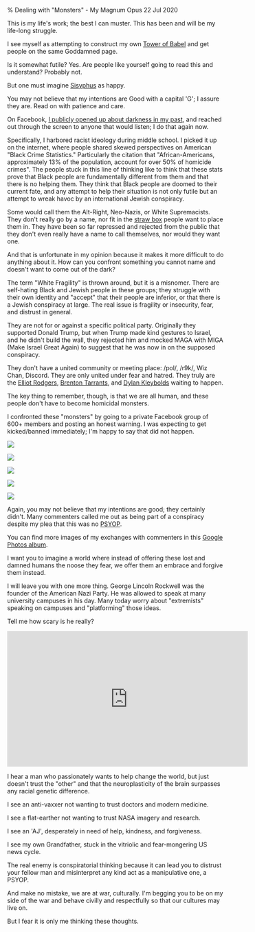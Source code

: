 % Dealing with "Monsters" - My Magnum Opus
22 Jul 2020

This is my life's work; the best I can muster. This has been and will be my life-long struggle.

I see myself as attempting to construct my own [Tower of Babel](https://en.wikipedia.org/wiki/Tower_of_Babel) and get people on the same Goddamned page.

Is it somewhat futile? Yes. Are people like yourself going to read this and understand? Probably not.

But one must imagine [Sisyphus](https://en.wikipedia.org/wiki/The_Myth_of_Sisyphus) as happy.

You may not believe that my intentions are Good with a capital 'G'; I assure they are. Read on with patience and care.

On Facebook, [I publicly opened up about darkness in my past](https://www.facebook.com/flottolika/posts/3507687969246894), and reached out through the screen to anyone that would listen; I do that again now.

Specifically, I harbored racist ideology during middle school. I picked it up on the internet, where people shared skewed perspectives on American "Black Crime Statistics." Particularly the citation that "African-Americans, approximately 13% of the population, account for over 50% of homicide crimes".
The people stuck in this line of thinking like to think that these stats prove that Black people are fundamentally different from them and that there is no helping them.
They think that Black people are doomed to their current fate, and any attempt to help their situation is not only futile but an attempt to wreak havoc by an international Jewish conspiracy.

Some would call them the Alt-Right, Neo-Nazis, or White Supremacists. They don't really go by a name, nor fit in the [straw box](https://en.wikipedia.org/wiki/Straw_man) people want to place them in.
They have been so far repressed and rejected from the public that they don't even really have a name to call themselves, nor would they want one.

And that is unfortunate in my opinion because it makes it more difficult to do anything about it.
How can you confront something you cannot name and doesn't want to come out of the dark?

The term "White Fragility" is thrown around, but it is a misnomer.
There are self-hating Black and Jewish people in these groups; they struggle with their own identity and "accept" that their people are inferior, or that there is a Jewish conspiracy at large.
The real issue is fragility or insecurity, fear, and distrust in general.

They are not for or against a specific political party.
Originally they supported Donald Trump, but when Trump made kind gestures to Israel, and he didn't build the wall, they rejected him and mocked MAGA with MIGA (Make Israel Great Again) to suggest that he was now in on the supposed conspiracy.

They don't have a united community or meeting place: /pol/, /r9k/, Wiz Chan, Discord.
They are only united under fear and hatred. They truly are the [Elliot Rodgers](https://en.wikipedia.org/wiki/2014_Isla_Vista_killings), [Brenton Tarrants](https://en.wikipedia.org/wiki/Christchurch_mosque_shootings), and [Dylan Kleybolds](https://en.wikipedia.org/wiki/Columbine_High_School_massacre) waiting to happen.

The key thing to remember, though, is that we are all human, and these people don't have to become homicidal monsters.

I confronted these "monsters" by going to a private Facebook group of 600+ members and posting an honest warning.
I was expecting to get kicked/banned immediately; I'm happy to say that did not happen.

![](./images/magnum1.jpg)

![](./images/magnum2.jpg)

![](./images/magnum3.jpg)

![](./images/magnum4.jpg)

![](./images/magnum5.jpg)

Again, you may not believe that my intentions are good; they certainly didn't.
Many commenters called me out as being part of a conspiracy despite my plea that this was no [PSYOP](https://en.wikipedia.org/wiki/Psychological_warfare).

You can find more images of my exchanges with commenters in this [Google Photos album](https://photos.app.goo.gl/niFvPXNV7en1CK568).

I want you to imagine a world where instead of offering these lost and damned humans the noose they fear, we offer them an embrace and forgive them instead.

I will leave you with one more thing. George Lincoln Rockwell was the founder of the American Nazi Party.
He was allowed to speak at many university campuses in his day. Many today worry about "extremists" speaking on campuses and "platforming" those ideas.

Tell me how scary is he really?

<iframe width="560" height="315" src="https://www.youtube.com/embed/DGBybzFv_1k" frameborder="0" allow="accelerometer; autoplay; encrypted-media; gyroscope; picture-in-picture" allowfullscreen></iframe>

I hear a man who passionately wants to help change the world, but just doesn't trust the "other" and that the neuroplasticity of the brain surpasses any racial genetic difference.

I see an anti-vaxxer not wanting to trust doctors and modern medicine.

I see a flat-earther not wanting to trust NASA imagery and research.

I see an 'AJ', desperately in need of help, kindness, and forgiveness.

I see my own Grandfather, stuck in the vitriolic and fear-mongering US news cycle. 

The real enemy is conspiratorial thinking because it can lead you to distrust your fellow man and misinterpret any kind act as a manipulative one, a PSYOP.

And make no mistake, we are at war, culturally. I'm begging you to be on my side of the war and behave civilly and respectfully so that our cultures may live on.

But I fear it is only me thinking these thoughts.
